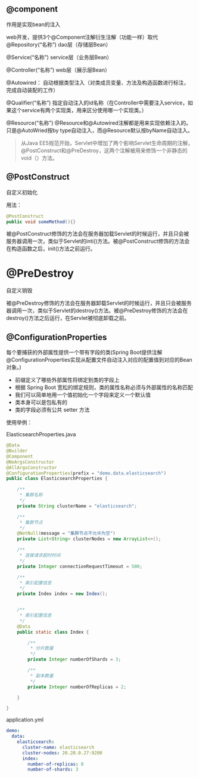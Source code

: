 ## @component

作用是实现bean的注入

web开发，提供3个@Component注解衍生注解（功能一样）取代
@Repository(“名称”)
dao层（存储层Bean）

@Service(“名称”)
service层（业务层Bean）

@Controller(“名称”)
web层（展示层Bean）

@Autowired：
自动根据类型注入（对类成员变量、方法及构造函数进行标注，完成自动装配的工作）

@Qualifier(“名称”)
指定自动注入的id名称（在Controller中需要注入service，如果这个service有两个实现类，用来区分使用哪一个实现类。）

@Resource(“名称”)
@Resource和@Autowired注解都是用来实现依赖注入的。只是@AutoWried按by type自动注入，而@Resource默认按byName自动注入。



> 从Java EE5规范开始，Servlet中增加了两个影响Servlet生命周期的注解，@PostConstruct和@PreDestroy，这两个注解被用来修饰一个非静态的void（）方法。

## @PostConstruct 
自定义初始化

用法：

```java
@PostConstruct
public void someMethod(){}
```

被@PostConstruct修饰的方法会在服务器加载Servlet的时候运行，并且只会被服务器调用一次，类似于Servlet的inti()方法。被@PostConstruct修饰的方法会在构造函数之后，init()方法之前运行。

# @PreDestroy 
自定义销毁

被@PreDestroy修饰的方法会在服务器卸载Servlet的时候运行，并且只会被服务器调用一次，类似于Servlet的destroy()方法。被@PreDestroy修饰的方法会在destroy()方法之后运行，在Servlet被彻底卸载之前。



## @ConfigurationProperties

每个要捕获的外部属性提供一个带有字段的类(Spring Boot提供注解@ConfigurationProperties实现从配置文件自动注入对应的配置值到对应的Bean对象。)

- 前缀定义了哪些外部属性将绑定到类的字段上
- 根据 Spring Boot 宽松的绑定规则，类的属性名称必须与外部属性的名称匹配
- 我们可以简单地用一个值初始化一个字段来定义一个默认值
- 类本身可以是包私有的
- 类的字段必须有公共 setter 方法

使用举例：

ElasticsearchProperties.java

```java
@Data
@Builder
@Component
@NoArgsConstructor
@AllArgsConstructor
@ConfigurationProperties(prefix = "demo.data.elasticsearch")
public class ElasticsearchProperties {

    /**
     * 集群名称
     */
    private String clusterName = "elasticsearch";

    /**
     * 集群节点
     */
    @NotNull(message = "集群节点不允许为空")
    private List<String> clusterNodes = new ArrayList<>();

    /**
     * 连接请求超时时间
     */
    private Integer connectionRequestTimeout = 500;

    /**
     * 索引配置信息
     */
    private Index index = new Index();


    /**
     * 索引配置信息
     */
    @Data
    public static class Index {

        /**
         * 分片数量
         */
        private Integer numberOfShards = 3;

        /**
         * 副本数量
         */
        private Integer numberOfReplicas = 2;

    }

}
```

application.yml

```yaml
demo:
  data:
    elasticsearch:
      cluster-name: elasticsearch
      cluster-nodes: 20.20.0.27:9200
      index:
        number-of-replicas: 0
        number-of-shards: 3
```

